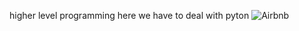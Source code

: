 higher level programming 
here we have to deal with pyton
<img src="https://encrypted-tbn0.gstatic.com/images?q=tbn:ANd9GcRAaZjGvSaQYehUWj9fgmHrpkCeIN8iz1FwgA&usqp=CAU" alt="Airbnb">
